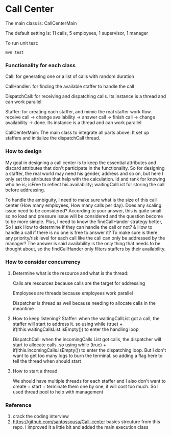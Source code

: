 # Call Center

The main class is: CallCenterMain

The default setting is: 11 calls, 5 employees, 1 supervisor, 1 manager

 

To run unit test: 

```
mvn test
```

### Functionality for each class
Call: for generating one or a list of calls with random duration

CallHandler: for finding the available staffer to handle the call

DispatchCall: for receiving and dispatching calls. Its instance is a thread and can work parallel

Staffer: for creating each staffer, and mimic the real staffer work flow. 
receive call -> change availability -> answer call -> finish call -> change availability -> done.
Its instance is a thread and can work parallel

CallCenterMain: The main class to integrate all parts above. It set up staffers and initialize the 
dispatchCall thread.

### How to design

My goal in designing a call center is to keep the essential attributes and discard attributes that don't participate in the functionality. So for designing a staffer, the real world may need his gender, address and so on, but here I only set the attributes that help with the calculation. id and rank for knowing who he is; isFree to reflect his availability; waitingCallList for storing the call before addressing.

To handle the ambiguity, I need to make sure what is the size of this call center (How many employees, How many calls per day). Does any scaling issue need to be considered? According to your answer, this is quite small so no load and pressure issue will be considered and the question become to be more simple. Plus, I need to know the findCallHander strategy better, So I ask How to determine if they can handle the call or not? & How to handle a call if there is no one is free to answer it? To make sure is there any priority/risk level for each call like the call can only be addressed by the manager? The answer is said availability is the only thing that needs to be thought about, so the findCallHander only filters staffers by their availability.



### How to consider concurrency
1. Determine what is the resource and what is the thread: 

   Calls are resources because calls are the target for addressing

   Employees are threads because employees work parallel

   Dispatcher is thread as well because needing to allocate calls in the meantime

2. How to keep listening?
   Staffer: when the waitingCallList got a call, the staffer will start to address it. so using while (true) + if(!this.waitingCallsList.isEmpty()) to enter the handling loop

   DispatchCall: when the incomingCalls List got calls, the dispatcher will start to allocate calls. so using while (true) + if(!this.incomingCalls.isEmpty()) to enter the dispatching loop. But I don't want to get too many logs to burn the terminal. so adding a flag here to tell the thread when should start

3. How to start a thread

   We should have multiple threads for each staffer and I also don't want to create + start + terminate them one by one, it will cost too much. So I used thread pool to help with management


### Reference
1. crack the coding interview
2. https://github.com/santossousa/Call-center basics strcuture from this repo. I improved it a little bit and added the main execution class
